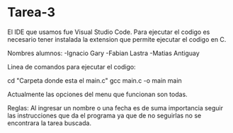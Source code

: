 # Tarea-3

El IDE que usamos fue Visual Studio Code. Para ejecutar el codigo es necesario tener instalada la extension que permite ejecutar el codigo en C.


Nombres alumnos:
-Ignacio Gary
-Fabian Lastra
-Matias Antiguay

Linea de comandos para ejecutar el codigo:

cd "Carpeta donde esta el main.c"
gcc main.c -o main
main

Actualmente las opciones del menu que funcionan son todas.

Reglas:
Al ingresar un nombre o una fecha es de suma importancia seguir las instrucciones que da el programa ya que de no seguirlas no se encontrara la tarea buscada.